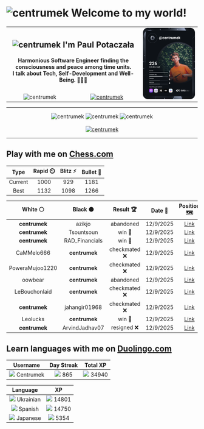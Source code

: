<h1>
  <img
    src="https://emojis.slackmojis.com/emojis/images/1531849430/4246/blob-sunglasses.gif"
    width="30"
    alt="centrumek"
  />
  Welcome to my world!
</h1>

<table>
  <tbody>
    <tr>
      <td align="center" width="70%" colspan="2">
        <h2>
          <img
            src="https://raw.githubusercontent.com/MartinHeinz/MartinHeinz/master/wave.gif"
            width="30px"
            alt="centrumek"
          />
          I'm Paul Potaczała
        </h2>
        <h4>
          Harmonious Software Engineer finding the consciousness and peace among time units.
          <br/>
          I talk about Tech, Self-Development and Well-Being. 🌿🧘🚀
        </h4>
      </td>
      <td width="30%" rowspan="2">
        <a href="https://app.daily.dev/centrumek">
          <img
            src="./devcard.svg"
            alt="centrumek"
          />
        </a>
      </td>
    </tr>
    <tr align="center">
      <td>
        <img
          src="https://komarev.com/ghpvc/?username=centrumek&label=visitors&color=0e75b6&style=flat"
          alt="centrumek"
        >
      </td>
      <td>
        <a href="https://stackoverflow.com/users/14496012/centrumek">
          <img
            src="https://stackoverflow.com/users/flair/14496012.png?theme=dark"
            alt="centrumek"
          >
        </a>
      </td>
    </tr>
  </tbody>
</table>

---
<div align="center">
  <img 
    src="https://github-readme-stats.vercel.app/api?username=centrumek&show_icons=true&count_private=true&theme=dark&hide_border=true&hide=issues,contribs&bg_color=00000000"
    alt="centrumek"
  />
  <img
    src="https://github-readme-stats.vercel.app/api/top-langs/?username=centrumek&layout=compact&hide_border=true&theme=dark&bg_color=00000000&langs_count=6&exclude_repo=air-statistic-app"
    alt="centrumek"
  />
  <img 
    src="https://github-readme-streak-stats.herokuapp.com?user=centrumek&theme=dark&hide_border=true&background=FFFFFF00"
    alt="centrumek"
  />
  <br/>
  <br/>
  <a href="https://www.buymeacoffee.com/centrumek">
    <img
      src="https://cdn.buymeacoffee.com/buttons/v2/default-orange.png"
      height="50"
      width="210"
      alt="centrumek"
    />
  </a>
</div>

---

## Play with me on [Chess.com](https://www.chess.com/member/centrumek)

<div align="center">
<!--START_SECTION:chessStats-->
<!-- Automatically generated with https://github.com/Balastrong/chess-stats-action -->

| Type | Rapid ⏲️ | Blitz ⚡ | Bullet 🔫 |
|:---:|:---:|:---:|:---:|
| Current | 1000 | 929 | 1181 |
| Best | 1132 | 1098 | 1266 |

| White ⚪ | Black ⚫ | Result 🏆 | Date 📅 | Position 🗺️ | Type 🕕 |
|:---:|:---:|:---:|:---:|:---:|:---:|
| **centrumek** | azikjo | abandoned  | 12/9/2025 | <a href="http://www.ee.unb.ca/cgi-bin/tervo/fen.pl?select=r1b1r3/p1p2pkp/1pN3p1/1P6/8/P3qP2/5K2/6R1 w - - 2 32">Link</a> | Blitz |
| **centrumek** | Tsountsoun | win 🥇 | 12/9/2025 | <a href="http://www.ee.unb.ca/cgi-bin/tervo/fen.pl?select=4r3/5pp1/P2b4/NP1np3/2k3P1/1Rp2P2/2K2B2/8 b - - 1 38">Link</a> | Blitz |
| **centrumek** | RAD_Financials | win 🥇 | 12/9/2025 | <a href="http://www.ee.unb.ca/cgi-bin/tervo/fen.pl?select=r2qk2r/p2b1QRp/p2p1n2/8/3N1P1b/2P5/PP1K3P/RNB5 b kq - 0 15">Link</a> | Blitz |
| CaMMelo666 | **centrumek** | checkmated ❌ | 12/9/2025 | <a href="http://www.ee.unb.ca/cgi-bin/tervo/fen.pl?select=r2k3r/2pQ1pb1/2Pp1q1p/1p2p1p1/8/7P/PPP2PP1/R1B2RK1 b - - 2 18">Link</a> | Blitz |
| PoweraMujoo1220 | **centrumek** | checkmated ❌ | 12/9/2025 | <a href="http://www.ee.unb.ca/cgi-bin/tervo/fen.pl?select=8/5r2/p7/1pQ1p3/2k1q3/P3B2P/1PP2PP1/R4RK1 b - - 2 33">Link</a> | Blitz |
| oowbear | **centrumek** | abandoned  | 12/9/2025 | <a href="http://www.ee.unb.ca/cgi-bin/tervo/fen.pl?select=8/pp3k2/5P1p/8/8/1PP5/P3QRp1/6K1 b - - 1 36">Link</a> | Blitz |
| LeBouchonlaid | **centrumek** | checkmated ❌ | 12/9/2025 | <a href="http://www.ee.unb.ca/cgi-bin/tervo/fen.pl?select=7r/6pp/2p2n2/5B2/3r1kPq/4Q3/PPP2PK1/8 b - - 4 28">Link</a> | Blitz |
| **centrumek** | jahangir01968 | checkmated ❌ | 12/9/2025 | <a href="http://www.ee.unb.ca/cgi-bin/tervo/fen.pl?select=r4rkb/1bp2p1p/1pn1p1nP/8/pq4P1/K1N5/P2B4/R2Q4 w - - 0 22">Link</a> | Blitz |
| Leolucks | **centrumek** | win 🥇 | 12/9/2025 | <a href="http://www.ee.unb.ca/cgi-bin/tervo/fen.pl?select=5r2/4R3/P2p3r/3Pp1k1/B3Pp2/4nP2/PP1NQ1qp/7K w - - 0 32">Link</a> | Blitz |
| **centrumek** | ArvindJadhav07 | resigned ❌ | 12/9/2025 | <a href="http://www.ee.unb.ca/cgi-bin/tervo/fen.pl?select=8/1p4p1/p1p5/2P2k2/2b5/4K3/8/8 w - - 0 45">Link</a> | Blitz |

<!--END_SECTION:chessStats-->
</div>

## Learn languages with me on [Duolingo.com](https://www.duolingo.com/profile/Centrumek)

<div align="center">
<!--START_SECTION:duolingoStats-->
<!-- Automatically generated with https://github.com/centrumek/duolingo-readme-stats-->

| Username | Day Streak | Total XP |
|:---:|:---:|:---:|
| <img src="https://raw.githubusercontent.com/centrumek/duolingo-readme-stats/main/assets/duolingo.png" height="12"> Centrumek | <img src="https://raw.githubusercontent.com/centrumek/duolingo-readme-stats/main/assets/streakinactive.svg" height="12"> 865 | <img src="https://raw.githubusercontent.com/centrumek/duolingo-readme-stats/main/assets/xp.svg" height="12"> 34940 |

| Language | XP |
|:---:|:---:|
| <img src="https://raw.githubusercontent.com/centrumek/duolingo-readme-stats/main/assets/langs/ukrainian.svg" height="12"> Ukrainian | <img src="https://raw.githubusercontent.com/centrumek/duolingo-readme-stats/main/assets/xp.svg" height="12"> 14801 |
| <img src="https://raw.githubusercontent.com/centrumek/duolingo-readme-stats/main/assets/langs/spanish.svg" height="12"> Spanish | <img src="https://raw.githubusercontent.com/centrumek/duolingo-readme-stats/main/assets/xp.svg" height="12"> 14750 |
| <img src="https://raw.githubusercontent.com/centrumek/duolingo-readme-stats/main/assets/langs/japanese.svg" height="12"> Japanese | <img src="https://raw.githubusercontent.com/centrumek/duolingo-readme-stats/main/assets/xp.svg" height="12"> 5354 |

<!--END_SECTION:duolingoStats-->
</div>
<!--
**centrumek/centrumek** is a ✨ _special_ ✨ repository because its `README.md` (this file) appears on your GitHub profile.

Here are some ideas to get you started:

- 🔭 I’m currently working on ...
- 🌱 I’m currently learning ...
- 👯 I’m looking to collaborate on ...
- 🤔 I’m looking for help with ...
- 💬 Ask me about ...
- 📫 How to reach me: ...
- 😄 Pronouns: ...
- ⚡ Fun fact: ...
-->
